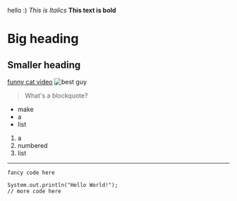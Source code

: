 hello :)
*This is Italics*
**This text is bold**
# Big heading
## Smaller heading
[funny cat video](https://www.youtube.com/watch?v=dQw4w9WgXcQ)
![best guy](https://assets.pokemon.com/assets/cms2/img/pokedex/full/363.png)
> What's a blockquote?

* make
* a 
* list

1. a
2. numbered
3. list

---

`fancy code here`
```
System.out.println("Hello World!");
// more code here
```
